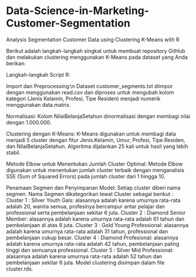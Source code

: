 # Data-Science-in-Marketing-Customer-Segmentation
Analysis Segmentation Customer Data using Clustering K-Means with R

Berikut adalah langkah-langkah singkat untuk membuat repository GitHub dan melakukan clustering menggunakan K-Means pada dataset yang Anda berikan:

Langkah-langkah Script R:

Import dan Preprocessing:\n
Dataset customer_segments.txt diimpor dengan menggunakan read.csv dan diproses untuk mengubah kolom kategori (Jenis Kelamin, Profesi, Tipe Residen) menjadi numerik menggunakan data.matrix.

Normalisasi:
Kolom NilaiBelanjaSetahun dinormalisasi dengan membagi nilai dengan 1.000.000.

Clustering dengan K-Means:
K-Means digunakan untuk membagi data menjadi 5 cluster dengan fitur Jenis.Kelamin, Umur, Profesi, Tipe.Residen, dan NilaiBelanjaSetahun.
Algoritma dijalankan 25 kali untuk hasil yang lebih stabil.

Metode Elbow untuk Menentukan Jumlah Cluster Optimal:
Metode Elbow digunakan untuk menentukan jumlah cluster terbaik dengan menganalisis SSE (Sum of Squared Errors) pada jumlah cluster dari 1 hingga 10.

Penamaan Segmen dan Penyimpanan Model:
Setiap cluster diberi nama segmen. Nama Segmen dikategorikan lewat Cluster sebagai berikut :
Cluster 1 : Silver Youth Gals: alasannya adalah karena umurnya rata-rata adalah 20, wanita semua, profesinya bercampur antar pelajar dan professional serta pembelanjaan sekitar 6 juta.
Cluster 2 : Diamond Senior Member: alasannya adalah karena umurnya rata-rata adalah 61 tahun dan pembelanjaan di atas 8 juta.
Cluster 3 : Gold Young Professional: alasannya adalah karena umurnya rata-rata adalah 31 tahun, professional dan pembelanjaan cukup besar.
Cluster 4 : Diamond Profesional: alasannya adalah karena umurnya rata-rata adalah 42 tahun, pembelanjaan paling tinggi dan semuanya professional.
Cluster 5 : Silver Mid Professional: alasannya adalah karena umurnya rata-rata adalah 52 tahun dan pembelanjaan sekitar 6 juta.
Model clustering disimpan dalam file cluster.rds.
